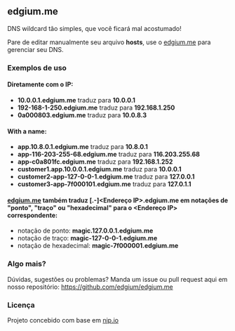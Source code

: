 ## edgium.me

DNS wildcard tão simples, que você ficará mal acostumado!

Pare de editar manualmente seu arquivo **hosts**, use o [edgium.me](https://edgium.me) para gerenciar seu DNS.

### Exemplos de uso

#### Diretamente com o IP:
- **10.0.0.1.edgium.me** traduz para **10.0.0.1**
- **192-168-1-250.edgium.me** traduz para **192.168.1.250**
- **0a000803.edgium.me** traduz para **10.0.8.3**
#### With a name:
- **app.10.8.0.1.edgium.me** traduz para **10.8.0.1**
- **app-116-203-255-68.edgium.me** traduz para **116.203.255.68**
- **app-c0a801fc.edgium.me** traduz para **192.168.1.252**
- **customer1.app.10.0.0.1.edgium.me** traduz para **10.0.0.1**
- **customer2-app-127-0-0-1.edgium.me** traduz para **127.0.0.1**
- **customer3-app-7f000101.edgium.me** traduz para **127.0.1.1**

#### [edgium.me](https://edgium.me) também traduz **<anything>[.-]\<Endereço IP\>.edgium.me** em notações de **"ponto"**, **"traço"** ou **"hexadecimal"** para o **\<Endereço IP\>** correspondente:

- notação de ponto: **magic.127.0.0.1.edgium.me**
- notação de traço: **magic-127-0-0-1.edgium.me**
- notação de hexadecimal: **magic-7f000001.edgium.me**

### Algo mais?
Dúvidas, sugestões ou problemas? Manda um issue ou pull request aqui em nosso repositório: https://github.com/edgium/edgium.me

### Licença
Projeto concebido com base em [nip.io](https://nip.io/)

